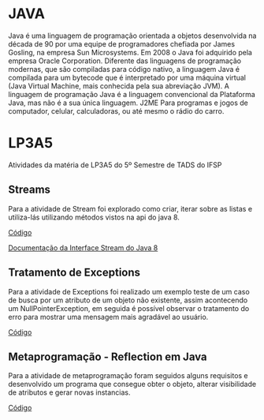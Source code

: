 # JAVA

Java é uma linguagem de programação orientada a objetos desenvolvida na década de 90 por uma equipe de programadores chefiada por James Gosling, na empresa Sun Microsystems. Em 2008 o Java foi adquirido pela empresa Oracle Corporation. 
Diferente das linguagens de programação modernas, que são compiladas para código nativo, a linguagem Java é compilada para um bytecode que é interpretado por uma máquina virtual (Java Virtual Machine, mais conhecida pela sua abreviação JVM). A linguagem de programação Java é a linguagem convencional da Plataforma Java, mas não é a sua única linguagem. J2ME Para programas e jogos de computador, celular, calculadoras, ou até mesmo o rádio do carro. 

# LP3A5

Atividades da matéria de LP3A5 do 5º Semestre de TADS do IFSP

## Streams
Para a atividade de Stream foi explorado como criar, iterar sobre as listas e utiliza-lás utilizando métodos vistos na api do java 8.

[Código](https://github.com/IgorNathan22/LP3A5/tree/main/Stream)

[Documentação da Interface Stream do Java 8](https://docs.oracle.com/javase/8/docs/api/java/util/stream/Stream.html)

## Tratamento de Exceptions
Para a atividade de Exceptions foi realizado um exemplo teste de um caso de busca por um atributo de um objeto não existente, assim acontecendo um NullPointerException, em seguida é possível observar o tratamento do erro para mostrar uma mensagem mais agradável ao usuário.

[Código](https://github.com/IgorNathan22/LP3A5/tree/main/exceptions)

## Metaprogramação - Reflection em Java
Para a atividade de metaprogramação foram seguidos alguns requisitos e desenvolvido um programa que consegue obter o objeto, alterar visibilidade de atributos e gerar novas instancias.

[Código](https://github.com/IgorNathan22/LP3A5/tree/main/Metaprogram)
